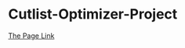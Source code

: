 # Cutlist-Optimizer-Project
[The Page Link](https://bisrat-aregawi.github.io/Cutlist-Optimizer-Project/)
